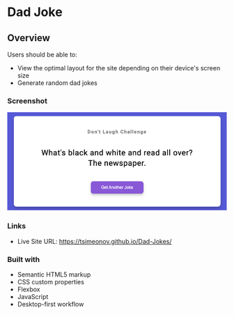# Dad Joke

## Overview

Users should be able to:

- View the optimal layout for the site depending on their device's screen size
- Generate random dad jokes

### Screenshot

![](./design.png)

### Links

- Live Site URL: https://tsimeonov.github.io/Dad-Jokes/

### Built with

- Semantic HTML5 markup
- CSS custom properties
- Flexbox
- JavaScript
- Desktop-first workflow
 
